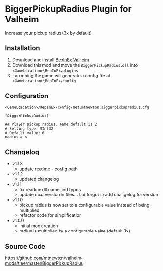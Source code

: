 # BiggerPickupRadius Plugin for Valheim
Increase your pickup radius (3x by default)

## Installation
1. Download and install [BepInEx Valheim](https://valheim.thunderstore.io/package/denikson/BepInExPack_Valheim/)
2. Download this mod and move the `BiggerPickupRadius.dll` into `<GameLocation>\BepInEx\plugins`
3. Launching the game will generate a config file at `<GameLocation>\BepInEx\config`

## Configuration
`<GameLoacation>/BepInEx/config/net.mtnewton.biggerpickupradius.cfg`
```
[BiggerPickupRadius]

## Player pickup radius. Game default is 2
# Setting type: UInt32
# Default value: 6
Radius = 6
```

## Changelog
- v1.1.3
    - update readme - config path
- v1.1.2
    - updated changelog
- v1.1.1
    - fix readme dll name and typos
    - update mod version in files... but forgot to add changelog for version
- v1.1.0
    - pickup radius is now set to a configurable value instead of being multiplied
    - refactor code for simplification
- v1.0.0
    - initial mod creation
    - radius is multiplied by a configurable value (default 3x)

## Source Code
https://github.com/mtnewton/valheim-mods/tree/master/BiggerPickupRadius
